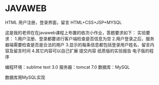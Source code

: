 # JAVAWEB
HTML 用户注册，登录界面，留言
HTML+CSS+JSP+MYSQL

这是我的老师在在javaweb课程上布置的依次小作业，答题要求如下：
实验要求：
1.用户注册、登录都要进行客户端检查是否信息为空
2.用户登录之后，服务器端需要检查是否是合法的用户
3.显示的每条信息都包括登录用户姓名、留言内容及留言时间
4.其它内容可以自己扩展
提交内容  纸质版的实验报告  电子版的程序

编程环境：sublime text 3.0
服务器：tomcat 7.0
数据库：MySQL

数据库用MySQL实现
